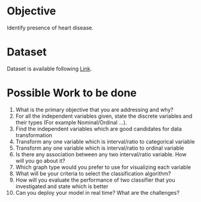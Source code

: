 # Objective
Identify presence of heart disease.
# Dataset
Dataset is available following [Link](https://www.kaggle.com/ronitf/heart-disease-uci).

# Possible Work to be done
1.	What is the primary objective that you are addressing and why?
2.	For all the independent variables given, state the discrete variables and their types (For example Nominal/Ordinal …).
3.	Find the independent variables which are good candidates for data transformation
4.	Transform any one variable which is interval/ratio to categorical variable
5.	Transform any one variable which is interval/ratio to ordinal variable
6.	Is there any association between any two interval/ratio variable. How will you go about it?
7.	Which graph type would you prefer to use for visualizing each variable
8.	What will be your criteria to select the classification algorithm?
9.	How will you evaluate the performance of two classifier that you investigated and state which is better
10. Can you deploy your model in real time? What are the challenges?